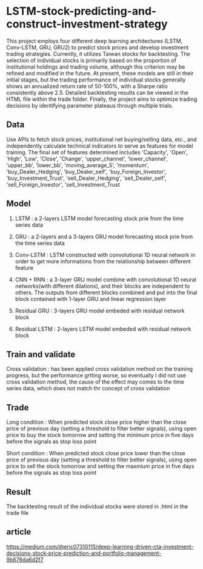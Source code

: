 # LSTM-stock-predicting-and-construct-investment-strategy
This project employs four different deep learning architectures (LSTM, Conv-LSTM, GRU, GRU2) to predict stock prices and develop investment trading strategies. Currently, it utilizes Taiwan stocks for backtesting. The selection of individual stocks is primarily based on the proportion of institutional holdings and trading volume, although this criterion may be refined and modified in the future. At present, these models are still in their initial stages, but the trading performance of individual stocks generally shows an annualized return rate of 50-100%, with a Sharpe ratio consistently above 2.5. Detailed backtesting results can be viewed in the HTML file within the trade folder. Finally, the project aims to optimize trading decisions by identifying parameter plateaus through multiple trials.

## Data
Use APIs to fetch stock prices, institutional net buying/selling data, etc., and independently calculate technical indicators to serve as features for model training. The final set of features determined includes 'Capacity', 'Open', 'High', 'Low', 'Close', 'Change', 'upper_channel', 'lower_channel', 'upper_bb', 'lower_bb', 'moving_average_5', 'momentum', 'buy_Dealer_Hedging', 'buy_Dealer_self', 'buy_Foreign_Investor', 'buy_Investment_Trust', 'sell_Dealer_Hedging', 'sell_Dealer_self', 'sell_Foreign_Investor', 'sell_Investment_Trust

## Model
1. LSTM : a 2-layers LSTM model forecasting stock prie from the time series data

2. GRU : a 2-layers and a 3-layers GRU model forecasting stock prie from the time series data

3. Conv-LSTM : LSTM constructed with convolutional 1D neural network in order to get more informations from the relationship between different feature

4. CNN + RNN : a 3-layer GRU model combine with convolutional 1D neural networks(with different dilations), and their blocks are independent to others. The outputs from different blocks combined and put into the final block contained with 1-layer GRU and linear regression layer

5. Residual GRU : 3-layers GRU model embeded with residual network block

6. Residual LSTM : 2-layers LSTM model embeded with residual network block

## Train and validate
Cross validation : has been applied cross validation method on the training progress, but the performance grtting worse, so eventually I did not use cross validation method, the cause of the effect may comes to the time series data, which does not match thr concept of cross validation 

## Trade
Long condition : When predicted stock close price higher than the close price of previous day (setting a threshold to filter better signals), using open price to buy the stock tomorrow and setting the minimum price in five days before the signals as stop loss point

Short condition : When predicted stock close price lower than the close price of previous day (setting a threshold to filter better signals), using open price to sell the stock tomorrow and setting the maxmium price in five days before the signals as stop loss point

## Result
The backtesting result of the individual stocks were stored in .html in the trade file

## article
https://medium.com/@eric07310115/deep-learning-driven-cta-investment-decisions-stock-price-prediction-and-portfolio-management-9b676da6d2f7
